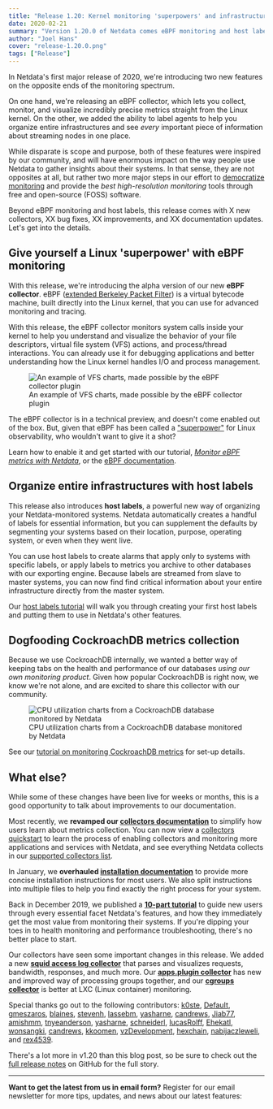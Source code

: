 ```yaml
---
title: "Release 1.20: Kernel monitoring 'superpowers' and infrastructure-wide labels" 
date: 2020-02-21
summary: "Version 1.20.0 of Netdata comes eBPF monitoring and host labels that help you organize your infrastructure, in addition to CockroachDB monitoring and brand-new documentation to make learning about Netdata easier." 
author: "Joel Hans" 
cover: "release-1.20.0.png" 
tags: ["Release"]
---
```


In Netdata's first major release of 2020, we're introducing two new features on the opposite ends of the monitoring
spectrum.

On one hand, we're releasing an eBPF collector, which lets you collect, monitor, and visualize incredibly precise
metrics straight from the Linux kernel. On the other, we added the ability to label agents to help you organize entire
infrastructures and see _every_ important piece of information about streaming nodes in one place.

While disparate is scope and purpose, both of these features were inspired by our community, and will have enormous
impact on the way people use Netdata to gather insights about their systems. In that sense, they are not opposites at
all, but rather two more major steps in our effort to [democratize
monitoring](https://blog.netdata.cloud/posts/redefining-monitoring-netdata/) and provide the _best high-resolution
monitoring_ tools through free and open-source (FOSS) software.

Beyond eBPF monitoring and host labels, this release comes with X new collectors, XX bug fixes, XX improvements, and XX
documentation updates. Let's get into the details.

<!--more-->

## Give yourself a Linux 'superpower' with eBPF monitoring

With this release, we're introducing the alpha version of our new **eBPF collector**. eBPF ([extended Berkeley Packet
Filter](https://lwn.net/Articles/740157/)) is a virtual bytecode machine, built directly into the Linux kernel, that you
can use for advanced monitoring and tracing.

With this release, the eBPF collector monitors system calls inside your kernel to help you understand and visualize the
behavior of your file descriptors, virtual file system (VFS) actions, and process/thread interactions. You can already
use it for debugging applications and better understanding how the Linux kernel handles I/O and process management.

<figure>
  <img src="https://user-images.githubusercontent.com/1153921/74746434-ad6a1e00-5222-11ea-858a-a7882617ae02.png" alt="An example of VFS charts, made possible by the eBPF collector plugin">
  <figcaption>An example of VFS charts, made possible by the eBPF collector plugin</figcaption>
</figure>

The eBPF collector is in a technical preview, and doesn't come enabled out of the box. But, given that eBPF has been
called a ["superpower"](http://www.brendangregg.com/blog/2016-03-05/linux-bpf-superpowers.html) for Linux observability,
who wouldn't want to give it a shot?

Learn how to enable it and get started with our tutorial, [_Monitor eBPF metrics with
Netdata_](https://docs.netdata.cloud/docs/tutorials/monitor-ebpf-linux/), or the [eBPF
documentation](https://docs.netdata.cloud/collectors/ebpf_process.plugin/#enable-the-ebpf-plugin).

## Organize entire infrastructures with host labels

This release also introduces **host labels**, a powerful new way of organizing your Netdata-monitored systems. Netdata
automatically creates a handful of labels for essential information, but you can supplement the defaults by segmenting
your systems based on their location, purpose, operating system, or even when they went live.

You can use host labels to create alarms that apply only to systems with specific labels, or apply labels to metrics you
archive to other databases with our exporting engine. Because labels are streamed from slave to master systems, you can
now find find critical information about your entire infrastructure directly from the master system.

Our [host labels tutorial](https://docs.netdata.cloud/docs/tutorials/using-host-labels/) will walk you through creating
your first host labels and putting them to use in Netdata's other features.

## Dogfooding CockroachDB metrics collection

Because we use CockroachDB internally, we wanted a better way of keeping tabs on the health and performance of our
databases _using our own monitoring product_. Given how popular CockroachDB is right now, we know we're not alone, and
are excited to share this collector with our community.

<figure>
  <img src="https://user-images.githubusercontent.com/1153921/73564467-d7e36b00-441c-11ea-9ec9-b5d5ea7277d4.png" alt="CPU utilization charts from a CockroachDB database monitored by Netdata">
  <figcaption>CPU utilization charts from a CockroachDB database monitored by Netdata</figcaption>
</figure>

See our [tutorial on monitoring CockroachDB metrics](https://docs.netdata.cloud/docs/tutorials/monitor-cockroachdb/) for
set-up details.

## What else?

While some of these changes have been live for weeks or months, this is a good opportunity to talk about improvements to
our documentation.

Most recently, we **revamped our [collectors documentation](https://docs.netdata.cloud/collectors/)** to
simplify how users learn about metrics collection. You can now view a [collectors
quickstart](https://docs.netdata.cloud/collectors/quickstart/) to learn the process of enabling collectors and
monitoring more applications and services with Netdata, and see everything Netdata collects in our [supported collectors
list](https://docs.netdata.cloud/collectors/collectors/).

In January, we **overhauled [installation documentation](https://docs.netdata.cloud/packaging/installer/)** to provide
more concise installation instructions for most users. We also split instructions into multiple files to help you find
exactly the right process for your system.

Back in December 2019, we published a [**10-part tutorial**](https://docs.netdata.cloud/docs/step-by-step/step-00/) to
guide new users through every essential facet Netdata's features, and how they immediately get the most value from
monitoring their systems. If you're dipping your toes in to health monitoring and performance troubleshooting, there's
no better place to start.

Our collectors have seen some important changes in this release. We added a new [**squid access log
collector**](https://docs.netdata.cloud/collectors/go.d.plugin/modules/squidlog/#squid-logs-monitoring-with-netdata)
that parses and visualizes requests, bandwidth, responses, and much more. Our [**apps.plugin
collector**](https://docs.netdata.cloud/collectors/apps.plugin/) has new and improved way of processing groups together,
and our [**cgroups collector**](https://docs.netdata.cloud/collectors/cgroups.plugin/) is better at LXC (Linux
container) monitoring.

Special thanks go out to the following contributors: [k0ste](https://github.com/k0ste),
[DefauIt](https://github.com/DefauIt), [gmeszaros](https://github.com/gmeszaros), [blaines](https://github.com/blaines),
[stevenh](https://github.com/stevenh), [lassebm](https://github.com/lassebm), [yasharne](https://github.com/yasharne),
[candrews](https://github.com/candrews), [Jiab77](https://github.com/Jiab77), [amishmm](https://github.com/amishmm),
[tnyeanderson](https://github.com/tnyeanderson), [yasharne](https://github.com/yasharne),
[schneiderl](https://github.com/schneiderl), [lucasRolff](https://github.com/lucasRolff),
[Ehekatl](https://github.com/Ehekatl), [wonsangki](https://github.com/wonsangki),
[candrews](https://github.com/candrews), [kkoomen](https://github.com/kkoomen),
[vzDevelopment](https://github.com/vzDevelopment), [hexchain](https://github.com/hexchain),
[nabijaczleweli](https://github.com/nabijaczleweli), and [rex4539](https://github.com/rex4539).

There's a lot more in v1.20 than this blog post, so be sure to check out the [full release
notes](https://github.com/netdata/netdata/releases/tag/v1.20.0) on GitHub for the full story.

---

**Want to get the latest from us in email form?** Register for our email newsletter for more tips, updates, and news
about our latest features:

<script charset="utf-8" type="text/javascript" src="//js.hsforms.net/forms/shell.js"></script>
<script>
  hbspt.forms.create({
    portalId: "4567453",
    formId: "6a20deb5-a1e6-4312-9c4d-f6862f947fe0"
});
</script>
